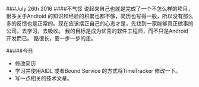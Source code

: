 ###July 26th 2016
####不气馁
说起来自己也就是完成了一个不怎么样的项目，很多关于Android 的知识和经验的积累也都不够，简历也写得一般，所以没有那么多的反馈也是正常的。现在应该摆正自己的心态才是，先找到一家能够真正做事的公司，去学习，去吸收。 我的目标是成为优秀的软件工程师，而不只是Android 开发而已。
路很长，要一步一步的走。

#####今日
+ 修改简历
+ 学习并使用AIDL 或者Bound Service 的方式将TimeTracker 修改一下。
+ 写一点相关的技术文章。
